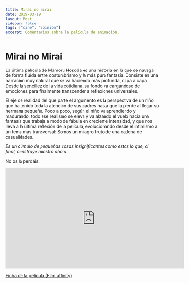 ```yaml
---
title: Mirai no mirai
date: 2019-03-19
layout: Post
sidebar: false
tags: ["cine", "opinión"]
excerpt: Comentarios sobre la película de animación.
---
```


# Mirai no Mirai

La última película de Mamoru Hosoda es una historia en la que se navega de forma fluída entre costumbrismo y la más pura fantasía. Consiste en una narración muy natural que se va haciendo más profunda, capa a capa. Desde la sencillez de la vida cotidiana, su fondo va cargándose de emociones para finalmente transcender a reflexiones universales.

<Photo name="mirai_no_mirai.jpg" />

El eje de realidad del que parte el argumento es la perspectiva de un niño que ha tenido toda la atención de sus padres hasta que la pierde al llegar su hermana pequeña. Poco a poco, según el niño va aprendiendo y madurando, todo ese realismo se eleva y va alzando el vuelo hacia una fantasía que trabaja a modo de fábula en creciente intensidad, y que nos lleva a la última reflexión de la película, evolucionando desde el intimismo a un tema más transversal: Somos un milagro fruto de una cadena de casualidades.

_Es un cúmulo de pequeñas cosas insignificantes como estas lo que, al final, construye nuestro ahora._

No os la perdáis:

<iframe width="584" height="329" src="https://www.youtube.com/embed/yFytnRaW6DU" frameborder="0" allow="accelerometer; autoplay; encrypted-media; gyroscope; picture-in-picture" allowfullscreen></iframe>

[Ficha de la película (Film affinity)](https://www.filmaffinity.com/es/film644892.html)
